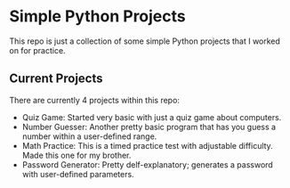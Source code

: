 # Simple Python Projects

This repo is just a collection of some simple Python projects that I worked on for
practice.

## Current Projects

There are currently 4 projects within this repo:

- Quiz Game: Started very basic with just a quiz game about computers.
- Number Guesser: Another pretty basic program that has you guess a number within a user-defined range.
- Math Practice: This is a timed practice test with adjustable difficulty. Made this one for my brother.
- Password Generator: Pretty delf-explanatory; generates a password with user-defined parameters.
